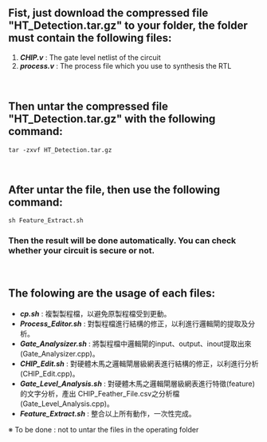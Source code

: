 ## Fist, just download the compressed file "HT_Detection.tar.gz" to your folder, the folder must contain the following files:
1. ***CHIP.v*** : The gate level netlist of the circuit
2. ***process.v*** : The process file which you use to synthesis the RTL

&ensp;
## Then untar the compressed file "HT_Detection.tar.gz" with the following command:

    tar -zxvf HT_Detection.tar.gz

&ensp;
## After untar the file, then use the following command:

    sh Feature_Extract.sh

### Then the result will be done automatically. You can check whether your circuit is secure or not.

&ensp;
## The folowing are the usage of each files:

- ***cp.sh*** : 複製製程檔，以避免原製程檔受到更動。
- ***Process_Editor.sh*** : 對製程檔進行結構的修正，以利進行邏輯閘的提取及分析。
- ***Gate_Analysizer.sh*** : 將製程檔中邏輯閘的input、output、inout提取出來(Gate_Analysizer.cpp)。
- ***CHIP_Edit.sh*** : 對硬體木馬之邏輯閘層級網表進行結構的修正，以利進行分析(CHIP_Edit.cpp)。
- ***Gate_Level_Analysis.sh*** : 對硬體木馬之邏輯閘層級網表進行特徵(feature)的文字分析，產出 CHIP_Feather_File.csv之分析檔(Gate_Level_Analysis.cpp)。
- ***Feature_Extract.sh*** : 整合以上所有動作，一次性完成。

※ To be done : not to untar the files in the operating folder
